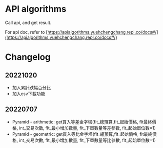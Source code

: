 # API algorithms

Call api, and get result. <br>

For api doc, refer to [https://apialgorithms.yuehchengchang.repl.co/docs#/](https://apialgorithms.yuehchengchang.repl.co/docs#/) <br>
# Changelog

## 20221020
- 加入累計跌幅百分比
- 加入csv下載功能
## 20220707
- Pyramid - arithmetic: get買入等差金字塔(flt_總預算,flt_起始價格, flt最終價格, int_交易次數, flt_最小增加數量, flt_下單數量等差參數, flt_起始單位數=1)
- Pyramid - geometric: get買入等比金字塔(flt_總預算,flt_起始價格, flt最終價格, int_交易次數, flt_最小增加數量, flt_下單數量等比參數, flt_起始單位數=1)
